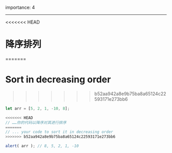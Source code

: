 importance: 4

---

<<<<<<< HEAD
# 降序排列
=======
# Sort in decreasing order
>>>>>>> b52aa942a8e9b75ba8a65124c22593171e273bb6

```js
let arr = [5, 2, 1, -10, 8];

<<<<<<< HEAD
// ……你的代码以降序对其进行排序
=======
// ... your code to sort it in decreasing order
>>>>>>> b52aa942a8e9b75ba8a65124c22593171e273bb6

alert( arr ); // 8, 5, 2, 1, -10
```

